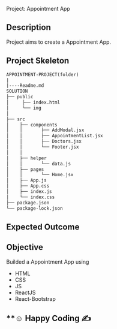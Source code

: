 
Project: Appointment App

## Description

Project aims to create a Appointment App.

## Project Skeleton

```html
APPOINTMENT-PROJECT(folder)
|
|----Readme.md        
SOLUTION
├── public
│     ├── index.html
│     └── img
│
├── src
│    ├── components
│    │       ├── AddModal.jsx
│    │       ├── AppointmentList.jsx
│    │       ├── Doctors.jsx
│    │       └── Footer.jsx
│    │       
│    ├── helper
│    │       └── data.js
│    ├── pages
│    │       └── Home.jsx
│    ├── App.js
│    ├── App.css
│    ├── index.js
│    └── index.css
├── package.json
└── package-lock.json
```

## Expected Outcome

## Objective

Builded a Appointment App using

- HTML
- CSS
- JS
- ReactJS
- React-Bootstrap

## **☺ Happy Coding ✍
